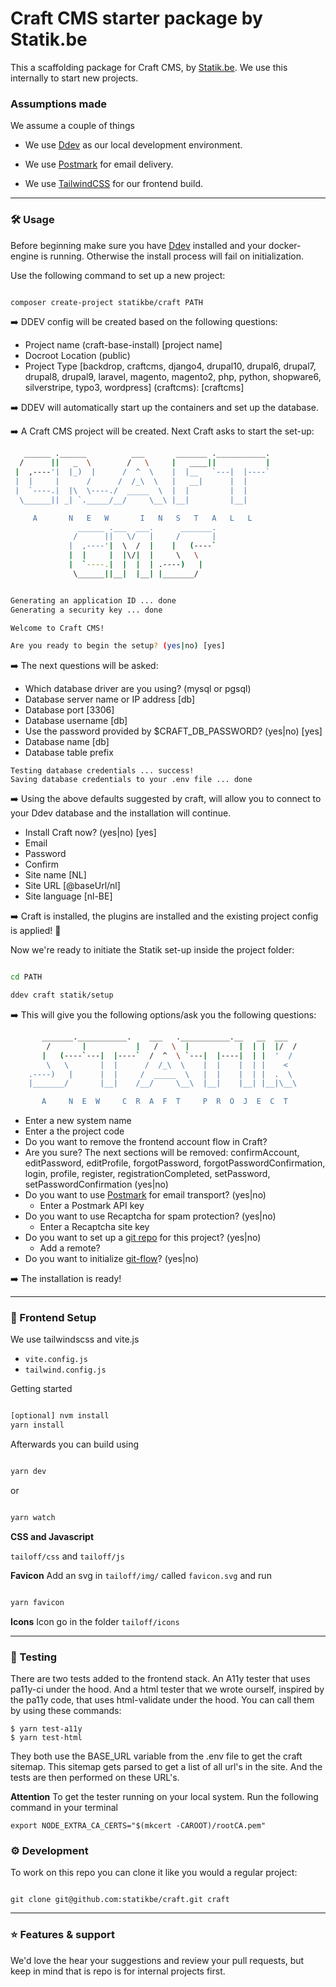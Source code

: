 # Craft CMS starter package by Statik.be

This a scaffolding package for Craft CMS, by [Statik.be](https://www.statik.be). We use this internally to start new projects.

### Assumptions made

We assume a couple of things

- We use [Ddev](https://ddev.com/) as our local development environment.

- We use [Postmark](https://postmarkapp.com/) for email delivery.

- We use [TailwindCSS](https://tailwindcss.com/) for our frontend build.

---

### 🛠 Usage

Before beginning make sure you have [Ddev](https://ddev.com/) installed and your docker-engine is running. Otherwise the install process will fail on initialization.

Use the following command to set up a new project:

```bash

composer create-project statikbe/craft PATH

```

➡️ DDEV config will be created based on the following questions:

- Project name (craft-base-install) [project name]
- Docroot Location (public)
- Project Type [backdrop, craftcms, django4, drupal10, drupal6, drupal7, drupal8, drupal9, laravel, magento, magento2, php, python, shopware6, silverstripe, typo3, wordpress] (craftcms): [craftcms] 


➡️ DDEV will automatically start up the containers and set up the database.


➡️ A Craft CMS project will be created. Next Craft asks to start the set-up:

```bash
   ______ .______          ___       _______ .___________.
  /      ||   _  \        /   \     |   ____||           |
 |  ,----'|  |_)  |      /  ^  \    |  |__   `---|  |----`
 |  |     |      /      /  /_\  \   |   __|      |  |
 |  `----.|  |\  \----./  _____  \  |  |         |  |
  \______|| _| `._____/__/     \__\ |__|         |__|

     A       N   E   W       I   N   S   T   A   L   L
               ______ .___  ___.      _______.
              /      ||   \/   |     /       |
             |  ,----'|  \  /  |    |   (----`
             |  |     |  |\/|  |     \   \
             |  `----.|  |  |  | .----)   |
              \______||__|  |__| |_______/


Generating an application ID ... done
Generating a security key ... done

Welcome to Craft CMS!

Are you ready to begin the setup? (yes|no) [yes]
```

➡️ The next questions will be asked:

- Which database driver are you using? (mysql or pgsql)
- Database server name or IP address [db]
- Database port [3306]
- Database username [db]
- Use the password provided by $CRAFT_DB_PASSWORD? (yes|no) [yes]
- Database name [db]
- Database table prefix


```
Testing database credentials ... success!
Saving database credentials to your .env file ... done
```

➡️ Using the above defaults suggested by craft, will allow you to connect to your Ddev database and the installation will continue.

- Install Craft now? (yes|no)  [yes]
- Email
- Password
- Confirm
- Site name [NL]
- Site URL [@baseUrl/nl]
- Site language [nl-BE]

➡️ Craft is installed, the plugins are installed and the existing project config is applied! 🚀

Now we're ready to initiate the Statik set-up inside the project folder:

```bash

cd PATH

ddev craft statik/setup

```

➡️ This will give you the following options/ask you the following questions:

```bash
       _______.___________.    ___   .___________.__   __  ___
        /       |           |   /   \  |           |  | |  |/  /
       |   (----`---|  |----`  /  ^  \ `---|  |----|  | |  '  /
        \   \       |  |      /  /_\  \    |  |    |  | |    <
    .----)   |      |  |     /  _____  \   |  |    |  | |  .  \
    |_______/       |__|    /__/     \__\  |__|    |__| |__|\__\

       A     N  E  W     C  R  A  F  T     P  R  O  J  E  C  T

```

- Enter a new system name
- Enter a the project code
- Do you want to remove the frontend account flow in Craft? 
- Are you sure? The next sections will be removed: confirmAccount, editPassword, editProfile, forgotPassword, forgotPasswordConfirmation, login, profile, register, registrationCompleted, setPassword, setPasswordConfirmation (yes|no)
- Do you want to use [Postmark](https://account.postmarkapp.com/servers) for email transport? (yes|no)
  - Enter a Postmark API key
- Do you want to use Recaptcha for spam protection? (yes|no)
  - Enter a Recaptcha site key
- Do you want to set up a [git repo](https://statik.beanstalkapp.com/) for this project? (yes|no)
  - Add a remote?
- Do you want to initialize [git-flow](https://nvie.com/posts/a-successful-git-branching-model/)? (yes|no)

➡️ The installation is ready!

---

### 🎨 Frontend Setup

We use tailwindscss and vite.js

- `vite.config.js`
- `tailwind.config.js`

Getting started

```bash

[optional] nvm install
yarn install

```

Afterwards you can build using

```bash

yarn dev

```

or

```bash

yarn watch

```

**CSS and Javascript**

`tailoff/css` and `tailoff/js`

**Favicon**
Add an svg in `tailoff/img/` called `favicon.svg` and run

```bash

yarn favicon

```

**Icons**
Icon go in the folder `tailoff/icons`

---

### 🧪 Testing

There are two tests added to the frontend stack.
An A11y tester that uses pa11y-ci under the hood.
And a html tester that we wrote ourself, inspired by the pa11y code, that uses html-validate under the hood.
You can call them by using these commands:

```
$ yarn test-a11y
$ yarn test-html
```

They both use the BASE_URL variable from the .env file to get the craft sitemap. This sitemap gets parsed to get a list of all url's in the site. And the tests are then performed on these URL's.

**Attention**
To get the tester running on your local system. Run the following command in your terminal

```
export NODE_EXTRA_CA_CERTS="$(mkcert -CAROOT)/rootCA.pem"
```

### ⚙️ Development

To work on this repo you can clone it like you would a regular project:

```

git clone git@github.com:statikbe/craft.git craft

```

---

### ⭐️ Features & support

We'd love the hear your suggestions and review your pull requests, but keep in mind that is repo is for internal projects first.

